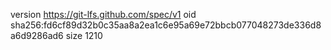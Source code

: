 version https://git-lfs.github.com/spec/v1
oid sha256:fd6cf89d32b0c35aa8a2ea1c6e95a69e72bbcb077048273de336d8a6d9286ad6
size 1210
